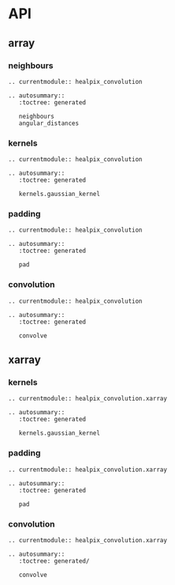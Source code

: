 # API

## array

### neighbours

```{eval-rst}
.. currentmodule:: healpix_convolution

.. autosummary::
   :toctree: generated

   neighbours
   angular_distances
```

### kernels

```{eval-rst}
.. currentmodule:: healpix_convolution

.. autosummary::
   :toctree: generated

   kernels.gaussian_kernel
```

### padding

```{eval-rst}
.. currentmodule:: healpix_convolution

.. autosummary::
   :toctree: generated

   pad
```

### convolution

```{eval-rst}
.. currentmodule:: healpix_convolution

.. autosummary::
   :toctree: generated

   convolve
```

## xarray

### kernels

```{eval-rst}
.. currentmodule:: healpix_convolution.xarray

.. autosummary::
   :toctree: generated

   kernels.gaussian_kernel
```

### padding

```{eval-rst}
.. currentmodule:: healpix_convolution.xarray

.. autosummary::
   :toctree: generated

   pad
```

### convolution

```{eval-rst}
.. currentmodule:: healpix_convolution.xarray

.. autosummary::
   :toctree: generated/

   convolve
```
